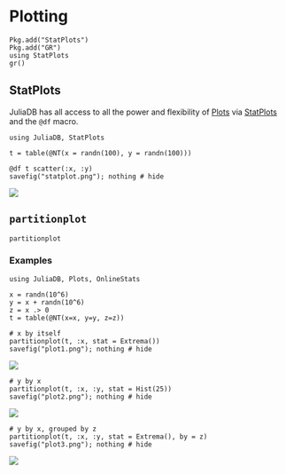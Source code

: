 # Plotting

```@setup plot
Pkg.add("StatPlots")
Pkg.add("GR")
using StatPlots
gr()
```

## StatPlots

JuliaDB has all access to all the power and flexibility of [Plots](https://github.com/JuliaPlots/Plots.jl)
via [StatPlots](https://github.com/JuliaPlots/StatPlots.jl) and the `@df` macro.

```@example plot
using JuliaDB, StatPlots

t = table(@NT(x = randn(100), y = randn(100)))

@df t scatter(:x, :y)
savefig("statplot.png"); nothing # hide
```
![](statplot.png)

## `partitionplot`

```@docs
partitionplot
```

### Examples 

```@example plot
using JuliaDB, Plots, OnlineStats

x = randn(10^6)
y = x + randn(10^6)
z = x .> 0
t = table(@NT(x=x, y=y, z=z))

# x by itself
partitionplot(t, :x, stat = Extrema())
savefig("plot1.png"); nothing # hide
```
![](plot1.png)


```@example plot
# y by x
partitionplot(t, :x, :y, stat = Hist(25))
savefig("plot2.png"); nothing # hide
```
![](plot2.png)

```@example plot
# y by x, grouped by z
partitionplot(t, :x, :y, stat = Extrema(), by = z)
savefig("plot3.png"); nothing # hide
```
![](plot3.png)